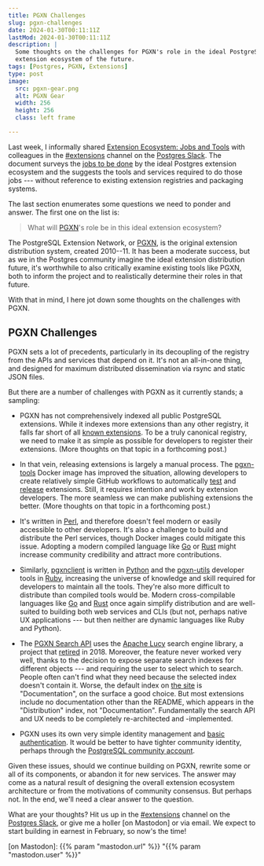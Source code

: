 ```yaml
---
title: PGXN Challenges
slug: pgxn-challenges
date: 2024-01-30T00:11:11Z
lastMod: 2024-01-30T00:11:11Z
description: |
  Some thoughts on the challenges for PGXN's role in the ideal PostgreSQL
  extension ecosystem of the future.
tags: [Postgres, PGXN, Extensions]
type: post
image:
  src: pgxn-gear.png
  alt: PGXN Gear
  width: 256
  height: 256
  class: left frame

---
```


Last week, I informally shared [Extension Ecosystem: Jobs and Tools] with
colleagues in the [#extensions] channel on the [Postgres Slack]. The document
surveys the [jobs to be done] by the ideal Postgres extension ecosystem and the
suggests the tools and services required to do those jobs --- without reference
to existing extension registries and packaging systems.

The last section enumerates some questions we need to ponder and answer. The
first one on the list is:

> What will [PGXN]'s role be in this ideal extension ecosystem?

The PostgreSQL Extension Network, or [PGXN], is the original extension
distribution system, created 2010--11. It has been a moderate success, but as we
in the Postgres community imagine the ideal extension distribution future, it's
worthwhile to also critically examine existing tools like PGXN, both to inform
the project and to realistically determine their roles in that future.

With that in mind, I here jot down some thoughts on the challenges with PGXN.

PGXN Challenges
---------------

PGXN sets a lot of precedents, particularly in its decoupling of the registry
from the APIs and services that depend on it. It's not an all-in-one thing, and
designed for maximum distributed dissemination via rsync and static JSON files.

But there are a number of challenges with PGXN as it currently stands; a
sampling:

*   PGXN has not comprehensively indexed all public PostgreSQL extensions. While
    it indexes more extensions than any other registry, it falls far short of
    all [known extensions]. To be a truly canonical registry, we need to make it
    as simple as possible for developers to register their extensions. (More
    thoughts on that topic in a forthcoming post.)
    
*   In that vein, releasing extensions is largely a manual process. The
    [pgxn-tools] Docker image has improved the situation, allowing developers to
    create relatively simple GitHub workflows to automatically [test] and
    [release] extensions. Still, it requires intention and work by extension
    developers. The more seamless we can make publishing extensions the better.
    (More thoughts on that topic in a forthcoming post.)

*   It's written in [Perl], and therefore doesn't feel modern or easily
    accessible to other developers. It's also a challenge to build and
    distribute the Perl services, though Docker images could mitigate this
    issue. Adopting a modern compiled language like [Go] or [Rust] might
    increase community credibility and attract more contributions.

*   Similarly, [pgxnclient] is written in [Python] and the [pgxn-utils]
    developer tools in [Ruby], increasing the universe of knowledge and skill
    required for developers to maintain all the tools. They're also more
    difficult to distribute than compiled tools would be. Modern
    cross-compilable languages like [Go] and [Rust] once again simplify
    distribution and are well-suited to building both web services and CLIs (but
    not, perhaps native UX applications ---  but then neither are dynamic
    languages like Ruby and Python).

*   The [PGXN Search API] uses the [Apache Lucy] search engine library, a
    project that [retired] in 2018. Moreover, the feature never worked very
    well, thanks to the decision to expose separate search indexes for different
    objects --- and requiring the user to select which to search. People often
    can't find what they need because the selected index doesn't contain it.
    Worse, the default index on [the site][pgxn] is "Documentation", on the
    surface a good choice. But most extensions include no documentation other
    than the README, which appears in the "Distribution" index, not
     "Documentation". Fundamentally the search API and UX needs to be completely
    re-architected and -implemented.

*   PGXN uses its own very simple identity management and [basic
    authentication]. It would be better to have tighter community identity,
    perhaps through the [PostgreSQL community account].

Given these issues, should we continue building on PGXN, rewrite some or all of
its components, or abandon it for new services. The answer may come as a natural
result of designing the overall extension ecosystem architecture or from the
motivations of community consensus. But perhaps not. In the end, we'll need a
clear answer to the question.

What are your thoughts? Hit us up in the [#extensions] channel on the [Postgres
Slack], or give me a holler [on Mastodon] or via email. We expect to start
building in earnest in February, so now's the time!

  [Extension Ecosystem: Jobs and Tools]: https://gist.github.com/theory/898c8802937ad8361ccbcc313054c29d
  [#extensions]: https://postgresteam.slack.com/archives/C056ZA93H1A
    "Postgres Slack/#extensions: Extensions and extension-related accessories"
  [Postgres Slack]: https://pgtreats.info/slack-invite
    "Join the Postgres Slack"
  [jobs to be done]: https://strategyn.com/jobs-to-be-done/jobs-to-be-done-theory/
  [PGXN]: https://pgxn.org "The postgreSQL Extension Network"
  [known extensions]: https://gist.github.com/joelonsql/e5aa27f8cc9bd22b8999b7de8aee9d47
    "GitHub Gist: 🗺🐘 1000+ PostgreSQL EXTENSIONs"
  [pgxn-tools]: https://github.com/pgxn/docker-pgxn-tools
    "pgxn/docker-pgxn-tools: Test image for PostgreSQL & PGXN extensions"
  [test]: https://github.com/theory/kv-pair/blob/main/.github/workflows/ci.yml
    "kv-pair extension CI workflow"
  [release]: https://github.com/theory/kv-pair/blob/main/.github/workflows/release.yml
    "kv-pair extension release workflow"
  [Perl]: https://www.perl.org
    "Perl is a highly capable, feature-rich programming language with over 36 years of development."
  [Go]: https://go.dev "Build simple, secure, scalable systems with Go"
  [Rust]: https://www.rust-lang.org
    "A language empowering everyone to build reliable and efficient software"
  [pgxnclient]: https://pgxn.github.io/pgxnclient/
    "PGXN Client’s documentation"
  [Python]: https://www.python.org
    "Python is a programming language that lets you work quickly and integrate systems more effectively"
  [pgxn-utils]: https://github.com/guedes/pgxn-utils
    "PGXN extension development and release utilities"
  [Ruby]: https://www.ruby-lang.org/
    "A dynamic, open source programming language with a focus on simplicity and productivity."
  [PGXN Search API]: https://github.com/pgxn/pgxn-api/wiki/search-api
  [Apache Lucy]: https://lucy.apache.org
    "A “loose C” port of the Apache Lucene™ search engine library for Java."
  [retired]: https://attic.apache.org/projects/lucy.html
    "Apache Lucy moved into the Attic in June 2018"
  [basic authentication]: https://en.wikipedia.org/wiki/Basic_access_authentication
    "Wikipedia: “Basic access authentication”"
  [PostgreSQL community account]: https://www.postgresql.org/account/
    "Your PostgreSQL community account"
  [on Mastodon]: {{% param "mastodon.url" %}} "{{% param "mastodon.user" %}}"

